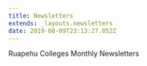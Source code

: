 ```yaml
---
title: Newsletters
extends: _layouts.newsletters
date: 2019-08-09T23:13:27.052Z
---
```

Ruapehu Colleges Monthly Newsletters
